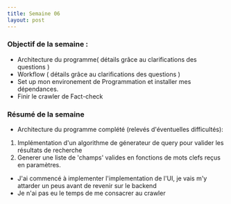 ```yaml
---
title: Semaine 06
layout: post
---
```


### Objectif de la semaine : 
- Architecture du programme( détails grâce au clarifications des questions )
- Workflow ( détails grâce au clarifications des questions )
- Set up mon environement de Programmation et installer mes dépendances.
- Finir le crawler de Fact-check 


### Résumé de la semaine 
-  Architecture du programme complété (relevés d'éventuelles difficultés):
1. Implémentation d'un algorithme de génerateur de query pour valider les résultats de recherche
2. Generer une liste de 'champs' valides en fonctions de mots clefs reçus en paramètres.
- J'ai commencé à implementer l'implementation de l'UI, je vais m'y attarder un peus avant de revenir sur le backend
- Je n'ai pas eu le temps de me consacrer au crawler 



